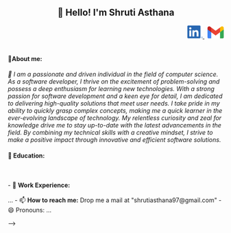 <h2 align="center">👋 Hello! I'm Shruti Asthana </h2>
<div align="right">
    <a href="https://www.linkedin.com/in/shruti-asthana/" target="_blank">
      <img height="30" src="https://github.com/shrutiasthana2097/shrutiasthana2097/blob/main/Linkedin.png"/> 
      </a> &nbsp;
    <a href="mailto:shrutiasthana97@gmail.com" target="_blank">
      <img height="28" src="https://github.com/shrutiasthana2097/shrutiasthana2097/blob/main/Gmail_Logo.svg"/> 
    </a> 
  </div>
<br/>
<h4>💬<b>About me:  </b></h4>
<i>💬 I am a passionate and driven individual in the field of computer science. As a software developer, I thrive on the excitement of problem-solving and possess a deep enthusiasm for learning new technologies. With a strong passion for software development and a keen eye for detail, I am dedicated to delivering high-quality solutions that meet user needs. I take pride in my ability to quickly grasp complex concepts, making me a quick learner in the ever-evolving landscape of technology. My relentless curiosity and zeal for knowledge drive me to stay up-to-date with the latest advancements in the field. By combining my technical skills with a creative mindset, I strive to make a positive impact through innovative and efficient software solutions.</i><br/>
<h4>🔭 <b>Education:</b></h4>
  <br/>  <br/>
- 🌱 <b>Work Experience:</b>  <br/>  <br/> ...
- 📫 <b>How to reach me:</b> Drop me a mail at "shrutiasthana97@gmail.com"
- 😄 Pronouns: ...

-->
